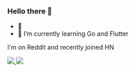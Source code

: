 ### Hello there 👋
- 🔭 
- 🌱 I’m currently learning Go and Flutter


I'm on Reddit and recently joined HN
<div id="badges">
  <a href="https://reddit.com/u/deno_23">
    <img src=https://img.shields.io/reddit/user-karma/combined/deno_23?style=plastic&logo=reddit	plastic
 />
<a href="https://news.ycombinator.com/user?id=zote">
<img src=https://img.shields.io/hackernews/user-karma/zote?style=plastic&logo=hackernews	plastic
 />


<!--
**fundid/fundid** is a ✨ _special_ ✨ repository because its `README.md` (this file) appears on your GitHub profile.

Here are some ideas to get you started:

- 🔭 I’m currently working on ...
- 🌱 I’m currently learning ...
- 👯 I’m looking to collaborate on ...
- 🤔 I’m looking for help with ...
- 💬 Ask me about ...
- 📫 How to reach me: ...
- 😄 Pronouns: ...
- ⚡ Fun fact: ...
-->
